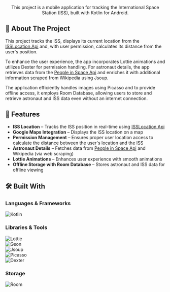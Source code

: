 <p align="center">
    This project is a mobile application for tracking the International Space Station (ISS), built with Kotlin for Android.  
</p>

## 📌 About The Project  

This project tracks the ISS, displays its current location from the [ISSLocation Api](https://api.wheretheiss.at/v1/satellites/25544) and, with user permission, calculates its distance from the user's position.

To enhance the user experience, the app incorporates Lottie animations and utilizes Dexter for permission handling. 
For astronaut details, the app retrieves data from the 
[People in Space Api](https://corquaid.github.io/international-space-station-APIs/JSON/people-in-space.json) and enriches it with additional information scraped from Wikipedia using Jsoup.

The application efficiently handles images using Picasso and to provide offline access, it employs Room Database, allowing users to store and retrieve astronaut and ISS data even without an internet connection. 

## 🚀 Features  
- **ISS Location** – Tracks the ISS position in real-time using [ISSLocation Api](https://api.wheretheiss.at/v1/satellites/25544)
- **Google Maps Integration** – Displays the ISS location on a map
- **Permission Management** – Ensures proper user location access to calculate the distance between the user's location and the ISS
- **Astronaut Details** – Fetches data from [People in Space Api](https://corquaid.github.io/international-space-station-APIs/JSON/people-in-space.json) and Wikipedia (via web scraping)
- **Lottie Animations** – Enhances user experience with smooth animations
- **Offline Storage with Room Database** – Stores astronaut and ISS data for offline viewing

## 🛠 Built With  

### **Languages & Frameworks**  
![Kotlin](https://img.shields.io/badge/Kotlin-%230095D5.svg?style=for-the-badge&logo=kotlin&logoColor=white)  

### **Libraries & Tools**
![Lottie](https://img.shields.io/badge/Lottie-Animations-orange?style=for-the-badge)  
![Gson](https://img.shields.io/badge/Gson-JSON%20Parsing-green?style=for-the-badge)  
![Jsoup](https://img.shields.io/badge/Jsoup-Web%20Scraping-blue?style=for-the-badge)  
![Picasso](https://img.shields.io/badge/Picasso-Image%20Loader-pink?style=for-the-badge)  
![Dexter](https://img.shields.io/badge/Dexter-Permissions-red?style=for-the-badge)  

### **Storage**  
![Room](https://img.shields.io/badge/Room-%23FF6F00.svg?style=for-the-badge&logo=android&logoColor=white)


